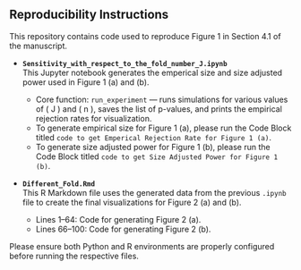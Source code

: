 ## Reproducibility Instructions

This repository contains code used to reproduce Figure 1 in Section 4.1 of the manuscript.

  - **`Sensitivity_with_respect_to_the_fold_number_J.ipynb`**  
    This Jupyter notebook generates the emperical size and size adjusted power used in Figure 1 (a) and (b). 
    - Core function: `run_experiment` — runs simulations for various values of \( J \) and \( n \), saves the list of p-values, and prints the empirical rejection rates for visualization.
    - To generate empirical size for Figure 1 (a), please run the Code Block titled `code to get Emperical Rejection Rate for Figure 1 (a)`.
    - To generate size adjusted power for Figure 1 (b), please run the Code Block titled `code to get Size Adjusted Power for Figure 1 (b)`.
    
  - **`Different_Fold.Rmd`**  
    This R Markdown file uses the generated data from the previous `.ipynb` file to create the final visualizations for Figure 2 (a) and (b).  
    - Lines 1–64: Code for generating Figure 2 (a). 
    - Lines 66–100: Code for generating Figure 2 (b).

Please ensure both Python and R environments are properly configured before running the respective files.
